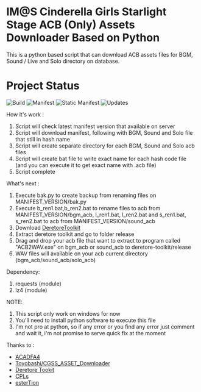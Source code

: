 # IM@S Cinderella Girls Starlight Stage ACB (Only) Assets Downloader Based on Python
This is a python based script that can download ACB assets files for BGM, Sound / Live and Solo directory on database.

# Project Status
![Build](https://img.shields.io/badge/build-passing-green.svg) ![Manifest](https://img.shields.io/badge/dynamic/json.svg?color=blue&label=Manifest&query=truth_version&url=https%3A%2F%2Fstarlight.kirara.ca%2Fapi%2Fv1%2Finfo) ![Static Manifest](https://img.shields.io/badge/Static%20Manifest-10068500-blue) ![Updates](https://img.shields.io/badge/Latest%20Updates-20190502-blue.svg)

How it's work :
1. Script will check latest manifest version that available on server
2. Script will download manifest, following with BGM, Sound and Solo file that still in hash name
3. Script will create separate directory for each BGM, Sound and Solo acb files
4. Script will create bat file to write exact name for each hash code file (and you can execute it to get exact name with .acb file)
5. Script complete

What's next :
1. Execute bak.py to create backup from renaming files on MANIFEST_VERSION/bak.py
1. Execute b_ren1.bat,b_ren2.bat to rename files to acb from MANIFEST_VERSION/bgm_acb, l_ren1.bat, l_ren2.bat and s_ren1.bat, s_ren2.bat to acb from MANIFEST_VERSION/sound_acb 
2. Download [DeretoreToolkit](https://github.com/OpenCGSS/DereTore)
4. Extract deretore toolkit and go to folder release
5. Drag and drop your acb file that want to extract to program called "ACB2WAV.exe" on bgm_acb or sound_acb to deretore-toolkit/release
6. WAV files will available on your acb current directory (bgm_acb/sound_acb/solo_acb)

Dependency:
1. requests (module)
2. lz4 (module)

NOTE:
1. This script only work on windows for now 
2. You'll need to install python software to execute this file
3. I'm not pro at python, so if any error or you find any error just comment and wait it, i'm not promise to serve quick fix at the moment

Thanks to :
- [ACADFA4](https://github.com/ACA4DFA4/CGSS_ACB_Downloader)
- [Toyobashi/CGSS_ASSET_Downloader](https://github.com/toyobayashi/CGSSAssetsDownloader)
- [Deretore Tookit](https://github.com/OpenCGSS/DereTore)
- [CPLs](https://nyaa.si/view/1131944)
- [esterTion](https://github.com/esterTion/cgss_master_db_diff)

